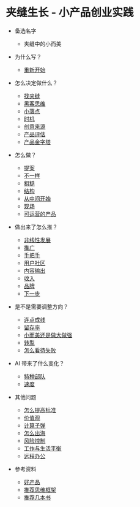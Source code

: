 # 夹缝生长 - 小产品创业实践

- 备选名字
	- 夹缝中的小而美

- 为什么写？
	- [重新开始](book/restart.md)

- 怎么决定做什么？
	- [找夹缝](book/crack.md)
	- [黑客思维](book/hacker.md)
	- [小落点](book/pinpoint.md)
	- [时机](book/timing.md)
	- [创意来源](book/creativity.md)
	- [产品评估](book/productselection.md)
	- [产品金字塔](book/pyramid.md)

- 怎么做？
	- [提案](book/pitch.md)
	- [不一样](difference.md)
	- [粗糙](book/rough.md)
	- [结构](book/structure.md)
	- [从中间开始](book/middle.md)
	- [现场](book/scene.md)
	- [可运营的产品](book/marketingdesign.md)

- 做出来了怎么推？
    - [非线性发展](book/nonlinear.md)
	- [推广](book/marketing.md)
	- [手把手](book/P2P.md)
	- [用户社区](book/community.md)
	- [内容输出](book/content.md)
	- [收入](book/monetize.md)
	- [品牌](brand.md.md)
	- [下一步](book/next.md)

- 是不是需要调整方向？
	- [连点成线](book/connectdots.md)
    - [留存率](book/retention.md)
	- [小而美还是做大做强](book/path.md)
	- [转型](book/pivot.md)
	- [怎么看待失败](book/fail.md)

- AI 带来了什么变化？
	- [特种部队](book/spcialforces.md) 
	- [速度](book/speed.md)

- 其他问题
	- [怎么提高标准](book/raise.md)
	- [价值观](book/value.md)
	- [计算子弹](book/bullet.md)
	- [怎么出海](book/global.md)
	- [风险控制](book/riskcontrol.md)
	- [工作与生活平衡](book/worklifebalance.md)
	- [远程办公](book/remote.md)

- 参考资料
	- [好产品](book/goodproduct.md)
	- [推荐思维框架](book/framework.md)
	- [推荐几本书](book/books.md)
